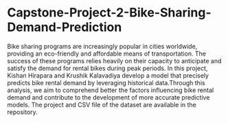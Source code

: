 # Capstone-Project-2-Bike-Sharing-Demand-Prediction
Bike sharing programs are increasingly popular in cities worldwide, providing an eco-friendly and affordable means of transportation. The success of these programs relies heavily on their capacity to anticipate and satisfy the demand for rental bikes during peak periods. In this project, Kishan Hirapara and Krushik Kalavadiya develop a model that precisely predicts bike rental demand by leveraging historical data.Through this analysis, we aim to comprehend better the factors influencing bike rental demand and contribute to the development of more accurate predictive models. The project and CSV file of the dataset are available in the repository.
